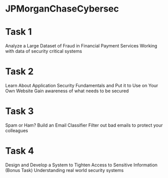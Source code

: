 # JPMorganChaseCybersec

# Task 1
Analyze a Large Dataset of Fraud in Financial Payment Services
Working with data of security critical systems


# Task 2
Learn About Application Security Fundamentals and Put it to Use on Your Own Website
Gain awareness of what needs to be secured



# Task 3
Spam or Ham? Build an Email Classifier
Filter out bad emails to protect your colleagues



# Task 4
Design and Develop a System to Tighten Access to Sensitive Information (Bonus Task)
Understanding real world security systems

